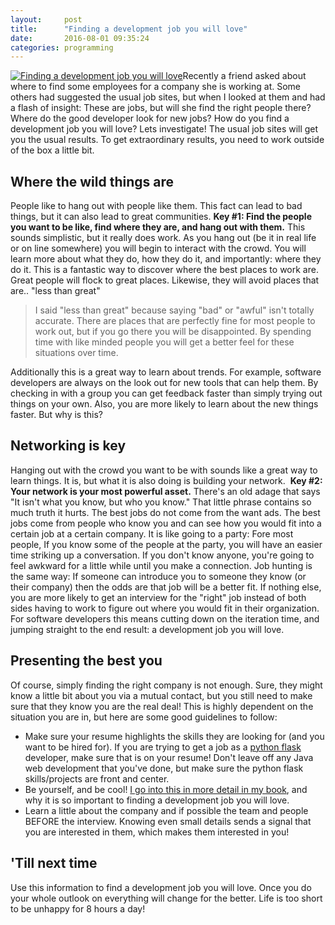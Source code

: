 ```yaml
---
layout:     post
title:      "Finding a development job you will love"
date:       2016-08-01 09:35:24
categories: programming
---
```

[![Finding a development job you will love](https://ironboundsoftware.com/blog/wp-content/uploads/2016/07/cover-744x496.png)](http://amzn.to/2gpK5rx)Recently a friend asked about where to find some employees for a company she is working at. Some others had suggested the usual job sites, but when I looked at them and had a flash of insight: These are jobs, but will she find the right people there? Where do the good developer look for new jobs? How do you find a development job you will love? Lets investigate! The usual job sites will get you the usual results. To get extraordinary results, you need to work outside of the box a little bit. 

## Where the wild things are

People like to hang out with people like them. This fact can lead to bad things, but it can also lead to great communities. **Key #1: Find the people you want to be like, find where they are, and hang out with them.** This sounds simplistic, but it really does work. As you hang out (be it in real life or on line somewhere) you will begin to interact with the crowd. You will learn more about what they do, how they do it, and importantly: where they do it. This is a fantastic way to discover where the best places to work are. Great people will flock to great places. Likewise, they will avoid places that are.. "less than great" 

> I said "less than great" because saying "bad" or "awful" isn't totally accurate. There are places that are perfectly fine for most people to work out, but if you go there you will be disappointed. By spending time with like minded people you will get a better feel for these situations over time.

Additionally this is a great way to learn about trends. For example, software developers are always on the look out for new tools that can help them. By checking in with a group you can get feedback faster than simply trying out things on your own. Also, you are more likely to learn about the new things faster. But why is this? 

## Networking is key

Hanging out with the crowd you want to be with sounds like a great way to learn things. It is, but what it is also doing is building your network.  **Key #2: Your network is your most powerful asset.** There's an old adage that says "It isn't what you know, but who you know." That little phrase contains so much truth it hurts. The best jobs do not come from the want ads. The best jobs come from people who know you and can see how you would fit into a certain job at a certain company. It is like going to a party: Fore most people, If you know some of the people at the party, you will have an easier time striking up a conversation. If you don't know anyone, you're going to feel awkward for a little while until you make a connection. Job hunting is the same way: If someone can introduce you to someone they know (or their company) then the odds are that job will be a better fit. If nothing else, you are more likely to get an interview for the "right" job instead of both sides having to work to figure out where you would fit in their organization. For software developers this means cutting down on the iteration time, and jumping straight to the end result: a development job you will love. 

## Presenting the best you

Of course, simply finding the right company is not enough. Sure, they might know a little bit about you via a mutual contact, but you still need to make sure that they know you are the real deal! This is highly dependent on the situation you are in, but here are some good guidelines to follow: 

  * Make sure your resume highlights the skills they are looking for (and you want to be hired for). If you are trying to get a job as a [python flask](http://flask.pocoo.org/) developer, make sure that is on your resume! Don't leave off any Java web development that you've done, but make sure the python flask skills/projects are front and center.
  * Be yourself, and be cool! [I go into this in more detail in my book](http://amzn.to/2gpK5rx), and why it is so important to finding a development job you will love.
  * Learn a little about the company and if possible the team and people BEFORE the interview. Knowing even small details sends a signal that you are interested in them, which makes them interested in you!



## 'Till next time

Use this information to find a development job you will love. Once you do your whole outlook on everything will change for the better. Life is too short to be unhappy for 8 hours a day!  
